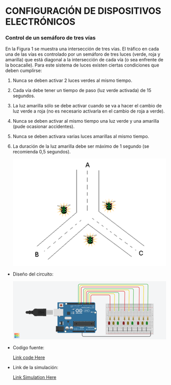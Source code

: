 # CONFIGURACIÓN DE DISPOSITIVOS ELECTRÓNICOS
### **Control de un semáforo de tres vías**

En la Figura 1 se muestra una intersección de tres vías. El tráfico en cada una de las vías es controlado por un semáforo de tres luces (verde, roja y amarilla) que está diagonal a la intersección de cada vía (o sea enfrente de la bocacalle). Para este sistema de luces existen ciertas condiciones que deben cumplirse:

1. Nunca se deben activar 2 luces verdes al mismo tiempo.

2. Cada vía debe tener un tiempo de paso (luz verde activada) de 15 segundos.

3. La luz amarilla sólo se debe activar cuando se va a hacer el cambio de luz verde a roja (no es necesario activarla en el cambio de roja a verde).

4. Nunca se deben activar al mismo tiempo una luz verde y una amarilla (pude ocasionar accidentes).

5. Nunca se deben activara varias luces amarillas al mismo tiempo.

6. La duración de la luz amarilla debe ser máximo de 1 segundo (se recomienda 0,5 segundos).

    ![Figura 1](images/figura1.png "Figura 1. Intersección de tres vías")

* Diseño del circuito:

    ![circuito](images/semaforo.png "Circuito")

* Codigo fuente:

    [Link code Here](https://github.com/isaacv4071/ArduinoProjects/blob/main/packages/semaforo3vias/code/main.ino)

* Link de la simulación:

    [Link Simulation Here](https://www.tinkercad.com/things/6g6R8uzQU3D)